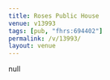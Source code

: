 ```yaml
---
title: Roses Public House
venue: v13993
tags: [pub, "fhrs:694402"]
permalink: /v/13993/
layout: venue
---
```

null